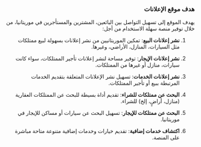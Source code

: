 <div dir="rtl">

### **هدف موقع الإعلانات**

يهدف الموقع إلى تسهيل التواصل بين البائعين، المشترين والمستأجرين في موريتانيا، من خلال توفير منصة سهلة الاستخدام من أجل:

1. **نشر إعلانات البيع**: تمكين الموريتانيين من نشر إعلانات بسهولة لبيع ممتلكات مثل السيارات، المنازل، الأراضي، وغيرها.
2. **نشر إعلانات الإيجار**: توفير مساحة لنشر إعلانات تأجير الممتلكات، سواء كانت سيارات، منازل أو غيرها من الممتلكات.
3. **نشر إعلانات الخدمات**: تسهيل نشر الإعلانات المتعلقة بتقديم الخدمات المرتبطة ببيع أو تأجير الممتلكات.

4. **البحث عن ممتلكات للشراء**: تقديم أداة بسيطة للبحث عن الممتلكات العقارية (منازل، أراضٍ، إلخ) للشراء.
5. **البحث عن ممتلكات للإيجار**: تسهيل البحث عن سيارات أو مساكن للإيجار في موريتانيا.
6. **اكتشاف خدمات إضافية**: تقديم خيارات وخدمات إضافية متنوعة متاحة مباشرة على المنصة.

</div>
